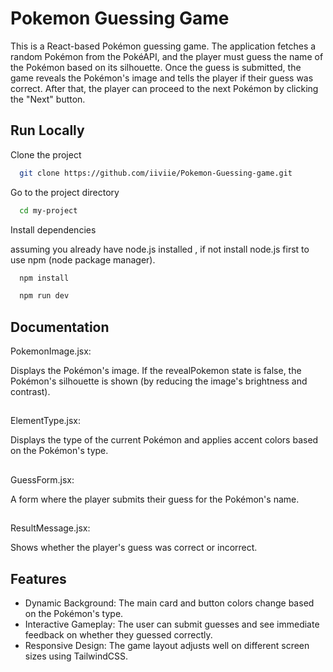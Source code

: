 
# Pokemon Guessing Game

This is a React-based Pokémon guessing game. The application fetches a random Pokémon from the PokéAPI, and the player must guess the name of the Pokémon based on its silhouette. Once the guess is submitted, the game reveals the Pokémon's image and tells the player if their guess was correct. After that, the player can proceed to the next Pokémon by clicking the "Next" button.


## Run Locally

Clone the project

```bash
  git clone https://github.com/iiviie/Pokemon-Guessing-game.git
```

Go to the project directory

```bash
  cd my-project
```

Install dependencies

assuming you already have node.js installed , if not install node.js first to use npm (node package manager). 

```bash
  npm install
```

```bash
  npm run dev
```


## Documentation

PokemonImage.jsx:

Displays the Pokémon's image. If the revealPokemon state is false, the Pokémon's silhouette is shown (by reducing the image's brightness and contrast).
##

ElementType.jsx:

Displays the type of the current Pokémon and applies accent colors based on the Pokémon's type.

##
GuessForm.jsx:

A form where the player submits their guess for the Pokémon's name.
##
ResultMessage.jsx:

Shows whether the player's guess was correct or incorrect.

## Features

- Dynamic Background: The main card and button colors change based on the Pokémon's type.
- Interactive Gameplay: The user can submit guesses and see immediate feedback on whether they guessed correctly.
- Responsive Design: The game layout adjusts well on different screen sizes using TailwindCSS.

